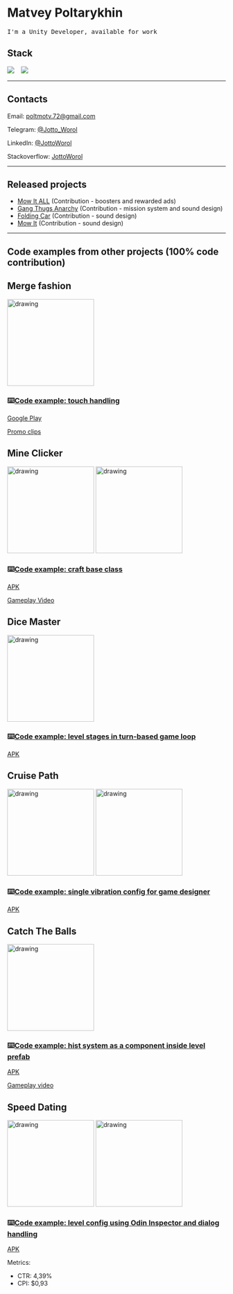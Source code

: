 
# Matvey Poltarykhin
<samp> I'm a Unity Developer, available for work

## Stack
  
  <img src="https://img.shields.io/badge/c%23-%23239120.svg?style=for-the-badge&logo=c-sharp&logoColor=white" />&nbsp;&nbsp;&nbsp;
  <img src="https://img.shields.io/badge/unity-%23000000.svg?style=for-the-badge&logo=unity&logoColor=white" />&nbsp;&nbsp;&nbsp;
  
<hr>
  
## Contacts
  Email: poltmotv.72@gmail.com
  
  Telegram: [@Jotto_Worol](https://t.me/jotto_worol)
  
  LinkedIn: [@JottoWorol](http://linkedin.com/in/jottoworol)
  
  Stackoverflow: [JottoWorol](https://stackoverflow.com/users/17058285/jottoworol)

<hr>  
  
## Released projects

  - [Mow It ALL](https://play.google.com/store/apps/details?id=com.igdclub.mowitall) (Contribution - boosters and rewarded ads)
  - [Gang Thugs Anarchy](https://play.google.com/store/apps/details?id=com.big8labs.gang.thugs.anarchy&hl=en&gl=US) (Contribution - mission system and sound design)
  - [Folding Car](https://play.google.com/store/apps/details?id=com.igdclub.foldingcar) (Contribution - sound design)
  - [Mow It](https://play.google.com/store/apps/details?id=com.igdclub.mowit) (Contribution - sound design)
  
<hr>   
 
## Code examples from other projects (100% code contribution)
  
## Merge fashion
  
  <img src="https://user-images.githubusercontent.com/43534535/176997009-75afdf45-655e-4e77-b82e-5b145b3c889c.png" alt="drawing" width="200"/>
  
  ### ⌨️[Code example: touch handling](https://gist.github.com/JottoWorol/ec274886f11753e6cafc6cae20dbf374)
  
  [Google Play](https://play.google.com/store/apps/details?id=com.igdclub.fashionmerge)
  
  [Promo clips](https://drive.google.com/drive/u/1/folders/1ub3ShO-bc59P5HZ_yZOIT3mp4uo-wWLM)
  
## Mine Clicker
  
  <img src="https://user-images.githubusercontent.com/43534535/176995619-08eacf7e-2bb9-4cf3-8ae6-ebad475f839a.png" alt="drawing" width="200"/>
  <img src="https://user-images.githubusercontent.com/43534535/176995920-39280dbf-1b9f-4ce1-8a10-53c162c6a93b.png" alt="drawing" width="200"/>
  
   ### ⌨️[Code example: craft base class](https://gist.github.com/JottoWorol/c424c0f362be417bcbabf19d9366846c)
  
  [APK](https://drive.google.com/file/d/1CA8YuRaZRY3yZIC41KecLQRhcqBT0YAv/view?usp=sharing)
  
  [Gameplay Video](https://drive.google.com/file/d/1VAVr-vN8Are5hWSuxixreK8C6nWrId1e/view?usp=sharing)
  
## Dice Master
  
  <img src="https://user-images.githubusercontent.com/43534535/176995238-5a00c1f0-ebcb-4974-8c08-e975b5e14e98.png" alt="drawing" width="200"/>
  
  ### ⌨️[Code example: level stages in turn-based game loop](https://gist.github.com/JottoWorol/75905e26b3f840539c0500b37d2cc949)
  
  [APK](https://drive.google.com/file/d/1wPc1C_4FxnKV943WEYZZuNvyRdj7k0nH/view?usp=sharing)
  
## Cruise Path
  
  <img src="https://user-images.githubusercontent.com/43534535/176998128-64023a59-6f14-495c-bab2-7566e6271961.png" alt="drawing" width="200"/>
  <img src="https://user-images.githubusercontent.com/43534535/176998099-36db3b38-53ce-4fa3-93a3-4f25b27a5bdc.png" alt="drawing" width="200"/>
  
  ### ⌨️[Code example: single vibration config for game designer](https://gist.github.com/JottoWorol/77a3b1dc83f51ecf42497273e1a74b58)
  
  [APK](https://drive.google.com/file/d/1J0VUWFT-UTnGWxICnKkxOBMnJvLNscP0/view?usp=sharing)
  
## Catch The Balls
  
  <img src="https://user-images.githubusercontent.com/43534535/176996996-ce800bd2-d71e-4124-812d-285d5178e20c.png" alt="drawing" width="200"/>
  
  ### ⌨️[Code example: hist system as a component inside level prefab](https://gist.github.com/JottoWorol/644e5e4e72616a7cd71a91f4fea08926)
  
  [APK](https://drive.google.com/file/d/1tz8JsKAqP8Mq9AHGJmzbVNVcAblePWqi/view?usp=sharing)
 
  [Gameplay video](https://drive.google.com/file/d/12tJbUQ6bZuK29kvr3ByLSQGt5Wq5X0Zk/view?usp=sharing)

## Speed Dating

  <img src="https://user-images.githubusercontent.com/43534535/176997762-8c8fe46f-f40d-495d-a0dc-d5ea1ce157a8.png" alt="drawing" width="200"/>
  <img src="https://user-images.githubusercontent.com/43534535/176997768-33578a98-9569-4321-a10f-19e0be85674e.png" alt="drawing" width="200"/>
  
  ### ⌨️[Code example: level config using Odin Inspector and dialog handling](https://gist.github.com/JottoWorol/60a871e31dd8f683b54cfccbe0f85ec8)
  
  [APK](https://drive.google.com/file/d/1Zq2NCiUiN5BAa3mAEi12343XaJxsm-dg/view?usp=sharing)
  
  Metrics:
  - CTR: 4,39%
  - CPI: $0,93
